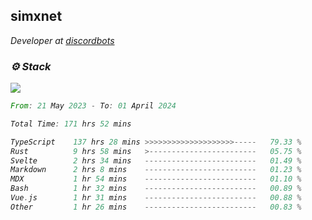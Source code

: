 <h2>simxnet</h2>
<p><em>Developer at <a href="https://github.com/dbotslist">discordbots</a></p>

### ⚙️ Stack
![](https://skillicons.dev/icons?i=git,docker,js,ts,cloudflare,css,deno,express,cpp,rust,arduino,graphql,html,nestjs,react,apollo,bash,lua,nextjs,nodejs,ps,powershell,neovim,postgres,tailwind,prisma)

<!--START_SECTION:waka-->

```rust
From: 21 May 2023 - To: 01 April 2024

Total Time: 171 hrs 52 mins

TypeScript    137 hrs 28 mins >>>>>>>>>>>>>>>>>>>>-----   79.33 %
Rust          9 hrs 58 mins   >------------------------   05.75 %
Svelte        2 hrs 34 mins   -------------------------   01.49 %
Markdown      2 hrs 8 mins    -------------------------   01.23 %
MDX           1 hr 54 mins    -------------------------   01.10 %
Bash          1 hr 32 mins    -------------------------   00.89 %
Vue.js        1 hr 31 mins    -------------------------   00.88 %
Other         1 hr 26 mins    -------------------------   00.83 %
```

<!--END_SECTION:waka-->


<!--
<p align="center">
     <a href="https://discord.gg/HhybNhchcC"><img src="https://invidget.switchblade.xyz/sejc7TnX6N" align="center" ><a>
</p> 
-->
